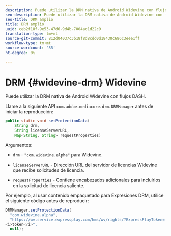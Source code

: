 ```yaml
---
description: Puede utilizar la DRM nativa de Android Widevine con flujos DASH.
seo-description: Puede utilizar la DRM nativa de Android Widevine con flujos DASH.
seo-title: DRM amplio
title: DRM amplio
uuid: ceb2f18f-9e53-47d6-9d4b-7004ac1d22c9
translation-type: tm+mt
source-git-commit: 812d04037c3b18f8d8cdd0d18430c686c3eee1ff
workflow-type: tm+mt
source-wordcount: '85'
ht-degree: 0%

---
```



# DRM {#widevine-drm} Widevine

Puede utilizar la DRM nativa de Android Widevine con flujos DASH.

Llame a la siguiente API `com.adobe.mediacore.drm.DRMManager` antes de iniciar la reproducción:

```java
public static void setProtectionData( 
    String drm,  
    String licenseServerURL,   
    Map<String, String> requestProperties)
```

Argumentos:

* `drm` -  `"com.widevine.alpha"` para Widevine.

* `licenseServerURL` - Dirección URL del servidor de licencias Widevine que recibe solicitudes de licencia.
* `requestProperties` - Contiene encabezados adicionales para incluirlos en la solicitud de licencia saliente.

Por ejemplo, al usar contenido empaquetado para Expresiones DRM, utilice el siguiente código antes de reproducir:

```java
DRMManager.setProtectionData( 
  "com.widevine.alpha",  
  "https://wv.service.expressplay.com/hms/wv/rights/?ExpressPlayToken= 
<i>token</i>",  
  null); 
```

